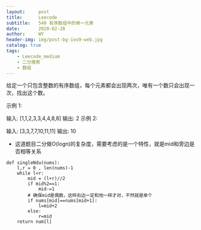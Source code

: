 ```yaml
---
layout:     post
title:      Leecode
subtitle:   540 有序数组中的单一元素
date:       2020-02-28
author:     WY
header-img: img/post-bg-ios9-web.jpg
catalog: true
tags:
    - Leecode_medium
    - 二分搜索
    - 数组
---
```


给定一个只包含整数的有序数组，每个元素都会出现两次，唯有一个数只会出现一次，找出这个数。

示例 1:

输入: [1,1,2,3,3,4,4,8,8]
输出: 2
示例 2:

输入: [3,3,7,7,10,11,11]
输出: 10

- 这道题目二分做O(logn)的复杂度，需要考虑的是一个特性，就是mid和旁边是否相等关系

```
def singleNdu(nums):
    l,r = 0 , len(nums)-1
    while l<r:
        mid = (l+r)//2
        if mid%2==1:
            mid-=1
        # 确保mid是偶数，这样右边一定和他一样才对，不然就是单个
        if nums[mid]==nums[mid+1]:
            l=mid+2
        else:
            r=mid
    return num[l]

```



